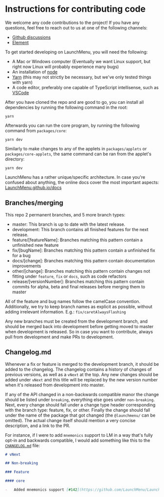 # Instructions for contributing code

We welcome any code contributions to the project!
If you have any questions, feel free to reach out to us at one of the following channels:

-   [Github discussions](https://github.com/LaunchMenu/LaunchMenu/discussions)
-   [Element](https://app.element.io/#/group/+launchmenu:matrix.org)

To get started developing on LaunchMenu, you will need the following:

-   A Mac or Windows computer (Eventually we want Linux support, but right now Linux will probably experience many bugs)
-   An installation of [node](https://nodejs.org/en/)
-   [Yarn](https://classic.yarnpkg.com/en/) (this may not strictly be necessary, but we've only tested things with yarn)
-   A code editor, preferably one capable of TypeScript intellisense, such as [VSCode](https://code.visualstudio.com/)

After you have cloned the repo and are good to go, you can install all dependencies by running the following command in the root:

```
yarn
```

Afterwards you can run the core program, by running the following command from `packages/core`:

```
yarn dev
```

Similarly to make changes to any of the applets in `packages/applets` or `packages/core-applets`, the same command can be ran from the applet's directory:

```
yarn dev
```

LaunchMenu has a rather unique/specific architecture. In case you're confused about anything, the online docs cover the most important aspects:
[LaunchMenu.github.io/docs](https://launchmenu.github.io/docs/)

## Branches/merging

This repo 2 permanent branches, and 5 more branch types:

-   master: This branch is up to date with the latest release.
-   development: This branch contains all finished features for the next release.
-   feature/\[featureName]: Branches matching this pattern contain a unfinished new feature
-   fix/\[bugName]: Branches matching this pattern contain a unfinished fix for a bug
-   docs/\[change]: Branches matching this pattern contain documentation improvements
-   other/\[change]: Branches matching this pattern contain changes not fitting under `feature`, `fix` or `docs`, such as code refactors
-   release/\[versionNumber]: Branches matching this pattern contain commits for alpha, beta and final releases before merging them to master

All of the feature and bug names follow the camelCase convention. Additionally, we try to keep branch names as explicit as possible, without adding irrelevant information. E.g.:
`fix/caretAlwaysFlashing`

Any new branches must be created from the development branch, and should be merged back into development before getting moved to master when development is released.
So in case you want to contribute, always pull from development and make PRs to development.

## Changelog.md

Whenever a fix or feature is merged to the development branch, it should be added to the changelog.
The changelog contains a history of changes of previous versions, as well as a `vNext` at the top. Any new changes should be added under `vNext` and this title will be replaced by the new version number when it's released from development into master.

If any of the API changed in a non-backwards compatible manor the change should be listed under `breaking`, everything else goes under `non-breaking`. Next, every change should fall under a change type header corresponding with the branch type: feature, fix, or other. Finally the change should fall under the name of the package that got changed (the `@launchmenu/` can be omitted). The actual change itself should mention a very concise description, and a link to the PR.

For instance, if I were to add `mnemonics` support to LM in a way that's fully opt-in and backwards compatible, I would add something like this to the [`CHANGELOG.md`](https://github.com/LaunchMenu/LaunchMenu/blob/development/CHANGELOG.md) file:

```markdown
# vNext

## Non-breaking

### Feature

#### core

-   Added mnemonics support [#142](https://github.com/LaunchMenu/LaunchMenu/pull/142)
```
